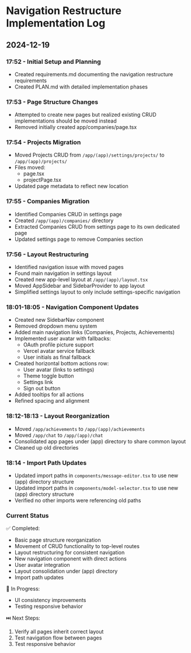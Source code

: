 # Navigation Restructure Implementation Log

## 2024-12-19

### 17:52 - Initial Setup and Planning
- Created requirements.md documenting the navigation restructure requirements
- Created PLAN.md with detailed implementation phases

### 17:53 - Page Structure Changes
- Attempted to create new pages but realized existing CRUD implementations should be moved instead
- Removed initially created app/companies/page.tsx

### 17:54 - Projects Migration
- Moved Projects CRUD from `/app/(app)/settings/projects/` to `/app/(app)/projects/`
- Files moved:
  - page.tsx
  - projectPage.tsx
- Updated page metadata to reflect new location

### 17:55 - Companies Migration
- Identified Companies CRUD in settings page
- Created `/app/(app)/companies/` directory
- Extracted Companies CRUD from settings page to its own dedicated page
- Updated settings page to remove Companies section

### 17:56 - Layout Restructuring
- Identified navigation issue with moved pages
- Found main navigation in settings layout
- Created new app-level layout at `/app/(app)/layout.tsx`
- Moved AppSidebar and SidebarProvider to app layout
- Simplified settings layout to only include settings-specific navigation

### 18:01-18:05 - Navigation Component Updates
- Created new SidebarNav component
- Removed dropdown menu system
- Added main navigation links (Companies, Projects, Achievements)
- Implemented user avatar with fallbacks:
  - OAuth profile picture support
  - Vercel avatar service fallback
  - User initials as final fallback
- Created horizontal bottom actions row:
  - User avatar (links to settings)
  - Theme toggle button
  - Settings link
  - Sign out button
- Added tooltips for all actions
- Refined spacing and alignment

### 18:12-18:13 - Layout Reorganization
- Moved `/app/achievements` to `/app/(app)/achievements`
- Moved `/app/chat` to `/app/(app)/chat`
- Consolidated app pages under (app) directory to share common layout
- Cleaned up old directories

### 18:14 - Import Path Updates
- Updated import paths in `components/message-editor.tsx` to use new (app) directory structure
- Updated import paths in `components/model-selector.tsx` to use new (app) directory structure
- Verified no other imports were referencing old paths

### Current Status
✅ Completed:
- Basic page structure reorganization
- Movement of CRUD functionality to top-level routes
- Layout restructuring for consistent navigation
- New navigation component with direct actions
- User avatar integration
- Layout consolidation under (app) directory
- Import path updates

🔄 In Progress:
- UI consistency improvements
- Testing responsive behavior

⏭️ Next Steps:
1. Verify all pages inherit correct layout
2. Test navigation flow between pages
3. Test responsive behavior

